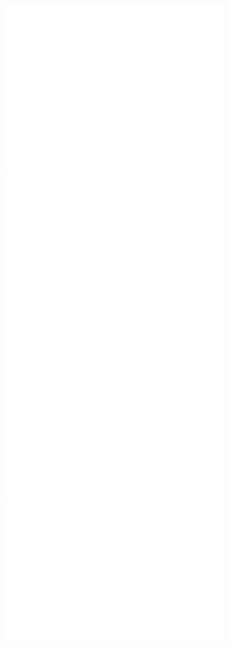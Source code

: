 ![Metrics](/github-metrics.svg)
![Calendar](/metrics.plugin.calendar.full.svg)
![Tweets](/metrics.plugin.tweets.attachments.svg)
![Calendar](/calendar.svg)
